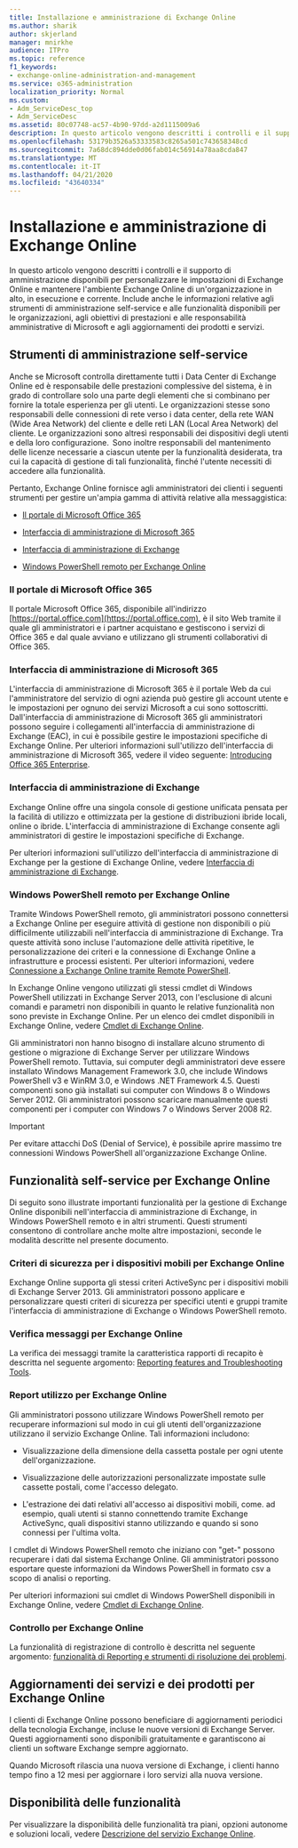 ```yaml
---
title: Installazione e amministrazione di Exchange Online
ms.author: sharik
author: skjerland
manager: mnirkhe
audience: ITPro
ms.topic: reference
f1_keywords:
- exchange-online-administration-and-management
ms.service: o365-administration
localization_priority: Normal
ms.custom:
- Adm_ServiceDesc_top
- Adm_ServiceDesc
ms.assetid: 80c07748-ac57-4b90-97dd-a2d1115009a6
description: In questo articolo vengono descritti i controlli e il supporto di amministrazione disponibili per personalizzare le impostazioni di Exchange Online e mantenere l'ambiente Exchange Online di un'organizzazione in alto, in esecuzione e corrente. Include anche le informazioni relative agli strumenti di amministrazione self-service e alle funzionalità disponibili per le organizzazioni, agli obiettivi di prestazioni e alle responsabilità amministrative di Microsoft e agli aggiornamenti dei prodotti e servizi.
ms.openlocfilehash: 53179b3526a53333583c8265a501c743658348cd
ms.sourcegitcommit: 7a68dc894dde0d06fab014c56914a78aa8cda847
ms.translationtype: MT
ms.contentlocale: it-IT
ms.lasthandoff: 04/21/2020
ms.locfileid: "43640334"
---
```

# <a name="exchange-online-setup-and-administration"></a>Installazione e amministrazione di Exchange Online

In questo articolo vengono descritti i controlli e il supporto di amministrazione disponibili per personalizzare le impostazioni di Exchange Online e mantenere l'ambiente Exchange Online di un'organizzazione in alto, in esecuzione e corrente. Include anche le informazioni relative agli strumenti di amministrazione self-service e alle funzionalità disponibili per le organizzazioni, agli obiettivi di prestazioni e alle responsabilità amministrative di Microsoft e agli aggiornamenti dei prodotti e servizi.
  
## <a name="self-service-administration-tools"></a>Strumenti di amministrazione self-service

Anche se Microsoft controlla direttamente tutti i Data Center di Exchange Online ed è responsabile delle prestazioni complessive del sistema, è in grado di controllare solo una parte degli elementi che si combinano per fornire la totale esperienza per gli utenti. Le organizzazioni stesse sono responsabili delle connessioni di rete verso i data center, della rete WAN (Wide Area Network) del cliente e delle reti LAN (Local Area Network) del cliente. Le organizzazioni sono altresì responsabili dei dispositivi degli utenti e della loro configurazione.  Sono inoltre responsabili del mantenimento delle licenze necessarie a ciascun utente per la funzionalità desiderata, tra cui la capacità di gestione di tali funzionalità, finché l'utente necessiti di accedere alla funzionalità.
  
Pertanto, Exchange Online fornisce agli amministratori dei clienti i seguenti strumenti per gestire un'ampia gamma di attività relative alla messaggistica:
  
- [Il portale di Microsoft Office 365](exchange-online-setup-and-administration.md#microsoft-office-365-portal)
    
- [Interfaccia di amministrazione di Microsoft 365](#microsoft-365-admin-center)
    
- [Interfaccia di amministrazione di Exchange](exchange-online-setup-and-administration.md#exchange-admin-center)
    
- [Windows PowerShell remoto per Exchange Online](exchange-online-setup-and-administration.md#remote-windows-powershell-for-exchange-online)
    
### <a name="microsoft-office-365-portal"></a>Il portale di Microsoft Office 365

Il portale Microsoft Office 365, disponibile all'indirizzo [https://portal.office.com](https://portal.office.com), è il sito Web tramite il quale gli amministratori e i partner acquistano e gestiscono i servizi di Office 365 e dal quale avviano e utilizzano gli strumenti collaborativi di Office 365.
  
### <a name="microsoft-365-admin-center"></a>Interfaccia di amministrazione di Microsoft 365

L'interfaccia di amministrazione di Microsoft 365 è il portale Web da cui l'amministratore del servizio di ogni azienda può gestire gli account utente e le impostazioni per ognuno dei servizi Microsoft a cui sono sottoscritti. Dall'interfaccia di amministrazione di Microsoft 365 gli amministratori possono seguire i collegamenti all'interfaccia di amministrazione di Exchange (EAC), in cui è possibile gestire le impostazioni specifiche di Exchange Online. Per ulteriori informazioni sull'utilizzo dell'interfaccia di amministrazione di Microsoft 365, vedere il video seguente: [Introducing Office 365 Enterprise](https://go.microsoft.com/fwlink/p/?LinkId=271806).
  
### <a name="exchange-admin-center"></a>Interfaccia di amministrazione di Exchange

Exchange Online offre una singola console di gestione unificata pensata per la facilità di utilizzo e ottimizzata per la gestione di distribuzioni ibride locali, online o ibride. L'interfaccia di amministrazione di Exchange consente agli amministratori di gestire le impostazioni specifiche di Exchange.
  
Per ulteriori informazioni sull'utilizzo dell'interfaccia di amministrazione di Exchange per la gestione di Exchange Online, vedere [Interfaccia di amministrazione di Exchange](https://go.microsoft.com/fwlink/p/?LinkId=271807).
  
### <a name="remote-windows-powershell-for-exchange-online"></a>Windows PowerShell remoto per Exchange Online

Tramite Windows PowerShell remoto, gli amministratori possono connettersi a Exchange Online per eseguire attività di gestione non disponibili o più difficilmente utilizzabili nell'interfaccia di amministrazione di Exchange. Tra queste attività sono incluse l'automazione delle attività ripetitive, le personalizzazione dei criteri e la connessione di Exchange Online a infrastrutture e processi esistenti. Per ulteriori informazioni, vedere [Connessione a Exchange Online tramite Remote PowerShell](https://go.microsoft.com/fwlink/p/?LinkId=308994).
  
In Exchange Online vengono utilizzati gli stessi cmdlet di Windows PowerShell utilizzati in Exchange Server 2013, con l'esclusione di alcuni comandi e parametri non disponibili in quanto le relative funzionalità non sono previste in Exchange Online. Per un elenco dei cmdlet disponibili in Exchange Online, vedere [Cmdlet di Exchange Online](https://go.microsoft.com/fwlink/p/?LinkId=271808).
  
Gli amministratori non hanno bisogno di installare alcuno strumento di gestione o migrazione di Exchange Server per utilizzare Windows PowerShell remoto. Tuttavia, sui computer degli amministratori deve essere installato Windows Management Framework 3.0, che include Windows PowerShell v3 e WinRM 3.0, e Windows .NET Framework 4.5. Questi componenti sono già installati sui computer con Windows 8 o Windows Server 2012. Gli amministratori possono scaricare manualmente questi componenti per i computer con Windows 7 o Windows Server 2008 R2.
  
> [!IMPORTANT]
> Per evitare attacchi DoS (Denial of Service), è possibile aprire massimo tre connessioni Windows PowerShell all'organizzazione Exchange Online. 
  
## <a name="self-service-capabilities-for-exchange-online"></a>Funzionalità self-service per Exchange Online

Di seguito sono illustrate importanti funzionalità per la gestione di Exchange Online disponibili nell'interfaccia di amministrazione di Exchange, in Windows PowerShell remoto e in altri strumenti. Questi strumenti consentono di controllare anche molte altre impostazioni, seconde le modalità descritte nel presente documento.
  
### <a name="mobile-device-security-policies-for-exchange-online"></a>Criteri di sicurezza per i dispositivi mobili per Exchange Online

Exchange Online supporta gli stessi criteri ActiveSync per i dispositivi mobili di Exchange Server 2013. Gli amministratori possono applicare e personalizzare questi criteri di sicurezza per specifici utenti e gruppi tramite l'interfaccia di amministrazione di Exchange o Windows PowerShell remoto.
  
### <a name="message-tracking-for-exchange-online"></a>Verifica messaggi per Exchange Online

La verifica dei messaggi tramite la caratteristica rapporti di recapito è descritta nel seguente argomento: [Reporting features and Troubleshooting Tools](reporting-features-and-troubleshooting-tools.md).
  
### <a name="usage-reporting-for-exchange-online"></a>Report utilizzo per Exchange Online

Gli amministratori possono utilizzare Windows PowerShell remoto per recuperare informazioni sul modo in cui gli utenti dell'organizzazione utilizzano il servizio Exchange Online. Tali informazioni includono:
  
- Visualizzazione della dimensione della cassetta postale per ogni utente dell'organizzazione.
    
- Visualizzazione delle autorizzazioni personalizzate impostate sulle cassette postali, come l'accesso delegato.
    
- L'estrazione dei dati relativi all'accesso ai dispositivi mobili, come. ad esempio, quali utenti si stanno connettendo tramite Exchange ActiveSync, quali dispositivi stanno utilizzando e quando si sono connessi per l'ultima volta.
    
I cmdlet di Windows PowerShell remoto che iniziano con "get-" possono recuperare i dati dal sistema Exchange Online. Gli amministratori possono esportare queste informazioni da Windows PowerShell in formato csv a scopo di analisi o reporting.
  
Per ulteriori informazioni sui cmdlet di Windows PowerShell disponibili in Exchange Online, vedere [Cmdlet di Exchange Online](https://go.microsoft.com/fwlink/p/?LinkId=271808).
  
### <a name="auditing-for-exchange-online"></a>Controllo per Exchange Online

La funzionalità di registrazione di controllo è descritta nel seguente argomento: [funzionalità di Reporting e strumenti di risoluzione dei problemi](reporting-features-and-troubleshooting-tools.md).
  
## <a name="service-and-product-upgrades-for-exchange-online"></a>Aggiornamenti dei servizi e dei prodotti per Exchange Online

I clienti di Exchange Online possono beneficiare di aggiornamenti periodici della tecnologia Exchange, incluse le nuove versioni di Exchange Server. Questi aggiornamenti sono disponibili gratuitamente e garantiscono ai clienti un software Exchange sempre aggiornato.
  
Quando Microsoft rilascia una nuova versione di Exchange, i clienti hanno tempo fino a 12 mesi per aggiornare i loro servizi alla nuova versione.
  
## <a name="feature-availability"></a>Disponibilità delle funzionalità

Per visualizzare la disponibilità delle funzionalità tra piani, opzioni autonome e soluzioni locali, vedere [Descrizione del servizio Exchange Online](exchange-online-service-description.md).
  